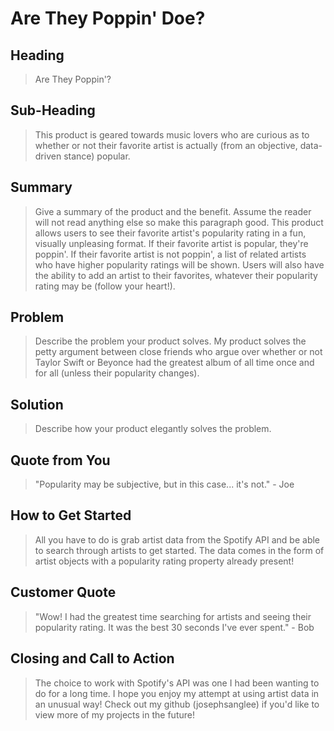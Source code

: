 # Are They Poppin' Doe? #

## Heading ##
  > Are They Poppin'?

## Sub-Heading ##
  > This product is geared towards music lovers who are curious as to whether or not their favorite artist is actually (from an objective, data-driven stance) popular.

## Summary ##
  > Give a summary of the product and the benefit. Assume the reader will not read anything else so make this paragraph good.
  > This product allows users to see their favorite artist's popularity rating in a fun, visually unpleasing format. If their favorite artist is popular, they're poppin'. If their favorite artist is not poppin', a list of related artists who have higher popularity ratings will be shown. Users will also have the ability to add an artist to their favorites, whatever their popularity rating may be (follow your heart!).

## Problem ##
  > Describe the problem your product solves.
  > My product solves the petty argument between close friends who argue over whether or not Taylor Swift or Beyonce had the greatest album of all time once and for all (unless their popularity changes).

## Solution ##
  > Describe how your product elegantly solves the problem.

## Quote from You ##
  > "Popularity may be subjective, but in this case... it's not." - Joe

## How to Get Started ##
  > All you have to do is grab artist data from the Spotify API and be able to search through artists to get started. The data comes in the form of artist objects with a popularity rating property already present!

## Customer Quote ##
  > "Wow! I had the greatest time searching for artists and seeing their popularity rating. It was the best 30 seconds I've ever spent." - Bob

## Closing and Call to Action ##
  > The choice to work with Spotify's API was one I had been wanting to do for a long time. I hope you enjoy my attempt at using artist data in an unusual way! Check out my github (josephsanglee) if you'd like to view more of my projects in the future!
